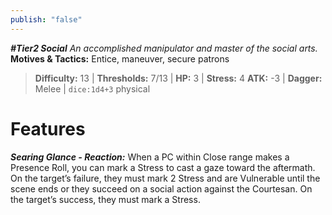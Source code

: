```yaml
---
publish: "false"
---
```

***#Tier2 Social***
*An accomplished manipulator and master of the social arts.*
**Motives & Tactics:** Entice, maneuver, secure patrons

> **Difficulty:** 13 | **Thresholds:** 7/13 | **HP:** 3 | **Stress:** 4
> **ATK:** -3 | **Dagger:** Melee | `dice:1d4+3` physical

# Features

***Searing Glance - Reaction:*** When a PC within Close range makes a Presence Roll, you can mark a Stress to cast a gaze toward the aftermath. On the target’s failure, they must mark 2 Stress and are Vulnerable until the scene ends or they succeed on a social action against the Courtesan. On the target’s success, they must mark a Stress.
